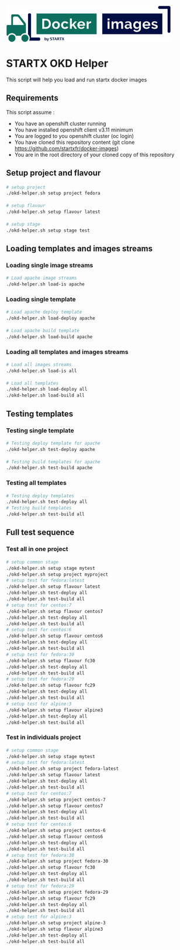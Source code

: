 [![startxfr/docker-images](https://raw.githubusercontent.com/startxfr/docker-images/master/travis/logo-small.svg?sanitize=true)](https://github.com/startxfr/docker-images)

# STARTX OKD Helper

This script will help you load and run startx docker images 

## Requirements

This script assume :
- You have an openshift cluster running
- You have installed openshift client v3.11 minimum
- You are logged to you openshift cluster (oc login)
- You have cloned this repository content (git clone https://github.com/startxfr/docker-images)
- You are in the root directory of your cloned copy of this repository

## Setup project and flavour

```bash
# setup project
./okd-helper.sh setup project fedora

# setup flavour
./okd-helper.sh setup flavour latest

# setup stage
./okd-helper.sh setup stage test
```

## Loading templates and images streams

### Loading single image streams

```bash
# Load apache image streams
./okd-helper.sh load-is apache
```

### Loading single template

```bash
# Load apache deploy template
./okd-helper.sh load-deploy apache

# Load apache build template
./okd-helper.sh load-build apache
```

### Loading all templates and images streams

```bash
# Load all images streams
./okd-helper.sh load-is all

# Load all templates
./okd-helper.sh load-deploy all
./okd-helper.sh load-build all
```

## Testing templates

### Testing single template

```bash
# Testing deploy template for apache
./okd-helper.sh test-deploy apache

# Testing build templates for apache
./okd-helper.sh test-build apache
```

### Testing all templates

```bash
# Testing deploy templates
./okd-helper.sh test-deploy all
# Testing build templates
./okd-helper.sh test-build all
```


## Full test sequence

### Test all in one project

```bash
# setup common stage
./okd-helper.sh setup stage mytest
./okd-helper.sh setup project myproject
# setup test for fedora:latest
./okd-helper.sh setup flavour latest
./okd-helper.sh test-deploy all
./okd-helper.sh test-build all
# setup test for centos:7
./okd-helper.sh setup flavour centos7
./okd-helper.sh test-deploy all
./okd-helper.sh test-build all
# setup test for centos:6
./okd-helper.sh setup flavour centos6
./okd-helper.sh test-deploy all
./okd-helper.sh test-build all
# setup test for fedora:30
./okd-helper.sh setup flavour fc30
./okd-helper.sh test-deploy all
./okd-helper.sh test-build all
# setup test for fedora:29
./okd-helper.sh setup flavour fc29
./okd-helper.sh test-deploy all
./okd-helper.sh test-build all
# setup test for alpine:3
./okd-helper.sh setup flavour alpine3
./okd-helper.sh test-deploy all
./okd-helper.sh test-build all
```

### Test in individuals project

```bash
# setup common stage
./okd-helper.sh setup stage mytest
# setup test for fedora:latest
./okd-helper.sh setup project fedora-latest
./okd-helper.sh setup flavour latest
./okd-helper.sh test-deploy all
./okd-helper.sh test-build all
# setup test for centos:7
./okd-helper.sh setup project centos-7
./okd-helper.sh setup flavour centos7
./okd-helper.sh test-deploy all
./okd-helper.sh test-build all
# setup test for centos:6
./okd-helper.sh setup project centos-6
./okd-helper.sh setup flavour centos6
./okd-helper.sh test-deploy all
./okd-helper.sh test-build all
# setup test for fedora:30
./okd-helper.sh setup project fedora-30
./okd-helper.sh setup flavour fc30
./okd-helper.sh test-deploy all
./okd-helper.sh test-build all
# setup test for fedora:29
./okd-helper.sh setup project fedora-29
./okd-helper.sh setup flavour fc29
./okd-helper.sh test-deploy all
./okd-helper.sh test-build all
# setup test for alpine:3
./okd-helper.sh setup project alpine-3
./okd-helper.sh setup flavour alpine3
./okd-helper.sh test-deploy all
./okd-helper.sh test-build all
```